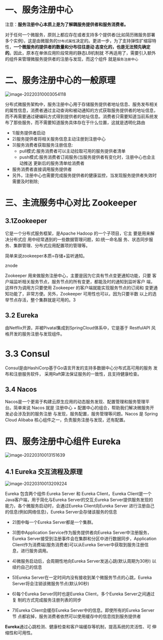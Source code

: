 # 一、服务注册中心

注意：**服务注册中心本质上是为了解耦服务提供者和服务消费者。**

对于任何一个微服务，原则上都应存在或者支持多个提供者(比如简历微服务部署 多个实例)，这是由微服务的`分布式属性`决定的。更进一步，为了支持弹性扩缩容特性，**一个微服务的提供者的数量和分布往往是动 态变化的，也是无法预先确定的**。因此，原本在单体应用阶段常用的静态LB机制就 不再适用了，需要引入额外的组件来管理微服务提供者的注册与发现，而这个组件 就是`服务注册中心`

# 二、服务注册中心的一般原理

![image-20220310003054118](https://cdn.wuzx.cool/image-20220310003054118.png)

分布式微服务架构中，服务注册中心用于存储服务提供者地址信息、服务发布相关的属性信息，消费者通过主动查询和被动通知的方式获取服务提供者的地址信息，而不再需要通过硬编码方式得到提供者的地址信息。消费者只需要知道当前系统发布了那些服务，而不需要知道服务具体存在于什么位置，这就是透明化路由

+ 1)服务提供者启动 
+ 2)服务提供者将相关服务信息主动注册到注册中心 
+ 3)服务消费者获取服务注册信息:
  + pull模式:服务消费者可以主动拉取可用的服务提供者清单
  + push模式:服务消费者订阅服务(当服务提供者有变化时，注册中心也会主动推送 更新后的服务清单给消费者
+ 服务消费者直接调用服务提供者
+ 另外，注册中心也需要完成服务提供者的健康监控，当发现服务提供者失效时需要及时剔除;

# 三、主流服务中心对比 **Zookeeper**

## 3.1Zookeeper

它是一个分布式服务框架，是Apache Hadoop 的一个子项目，它主 要是用来解决分布式应 用中经常遇到的一些数据管理问题，如:统一命名服 务、状态同步服务、集群管理、分布式应用配置项的管理等。

简单来说zookeeper本质=存储+监听通知。

znode

Zookeeper 用来做服务注册中心，主要是因为它具有节点变更通知功能，只要 客户端监听相关服务节点，服务节点的所有变更，都能及时的通知到监听客户 端，这样作为调用方只要使用 Zookeeper 的客户端就能实现服务节点的订阅和 变更通知功能了，非常方便。另外，Zookeeper 可用性也可以，因为只要半数 以上的选举节点存活，整个集群就是可用的。3

## 3.2 **Eureka**

由Netflix开源，并被Pivatal集成到SpringCloud体系中，它是基于 RestfulAPI ⻛格开发的服务注册与发现组件。

# **3.3 Consul**

Consul是由HashiCorp基于Go语言开发的支持多数据中心分布式高可用的服务 发布和注册服务软件， 采用Raft算法保证服务的一致性，且支持健康检查。

## 3.4 **Nacos**

Nacos是一个更易于构建云原生应用的动态服务发现、配置管理和服务管理平 台。简单来说 Nacos 就是 注册中心 + 配置中心的组合，帮助我们解决微服务开 发必会涉及到的服务注册 与发现，服务配置，服务管理等问题。Nacos 是 Spring Cloud Alibaba 核心组件之一，负责服务注册与发现，还有配置。

# 四、服务注册中心组件 **Eureka**

![image-20220310013151639](https://cdn.wuzx.cool/image-20220310013151639.png)

## 4.1 Eureka 交互流程及原理

![image-20220310013209224](https://cdn.wuzx.cool/image-20220310013209224.png)

Eureka 包含两个组件:Eureka Server 和 Eureka Client，Eureka Client是一个 Java客户端，用于简化与Eureka Server的交互;Eureka Server提供服务发现的 能力，各个微服务启动时，会通过Eureka Client向Eureka Server 进行注册自己 的信息(例如网络信息)，Eureka Server会存储该服务的信息

+ 2)图中每一个Eureka Server都是一个集群。

+ 3)图中Application Service作为服务提供者向Eureka Server中注册服务， Eureka Server接受到注册事件会在集群和分区中进行数据同步，Application Client作为消费端(服务消费者)可以从Eureka Server中获取到服务注册信 息，进行服务调用。

+ 4)微服务启动后，会周期性地向Eureka Server发送心跳(默认周期为30秒) 以续约自己的信息

+ 5)Eureka Server在一定时间内没有接收到某个微服务节点的心跳，Eureka Server将会注销该微服务节点(默认90秒)

+ 6)每个Eureka Server同时也是Eureka Client，多个Eureka Server之间通过复 制的方式完成服务注册列表的同步

+ 7)Eureka Client会缓存Eureka Server中的信息。即使所有的Eureka Server节 点都宕掉，服务消费者依然可以使用缓存中的信息找到服务提供者

**Eureka**通过心跳检测、健康检查和客户端缓存等机制，提高系统的灵活性、可 伸缩性和可用性。